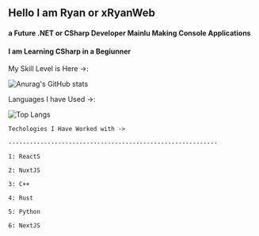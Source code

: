 
## Hello I am Ryan or xRyanWeb  
#### a Future .NET or CSharp Developer Mainlu Making Console Applications
#### I am Learning CSharp in a Begiunner

My Skill Level is Here ->:


![Anurag's GitHub stats](https://github-readme-stats.vercel.app/api?username=xRyanWeb&show_icons=true&theme=transparent)

Languages I have Used ->:

![Top Langs](https://github-readme-stats.vercel.app/api/top-langs/?username=xRyanWeb&hide_progress=trueb&show_icons=true&theme=transparent)

    Techologies I Have Worked with ->
    
    -----------------------------------------------------------

    1: ReactS
    
    2: NuxtJS
    
    3: C++
    
    4: Rust
    
    5: Python
    
    6: NextJS
    
